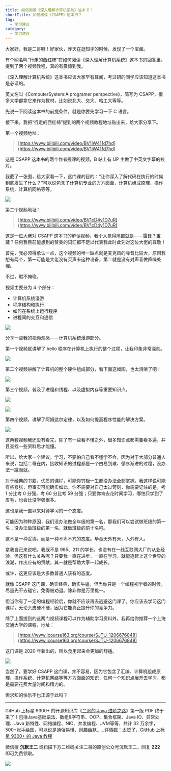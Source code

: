 ```yaml
---
title: 如何阅读《深入理解计算机系统》这本书？
shortTitle: 如何阅读《CSAPP》这本书？
tag:
  - 学习建议
category:
  - 学习建议
---
```



大家好，我是二哥呀！好家伙，昨天在逛知乎的时候，发现了一个宝藏。

有个网名叫“行走的西红柿”在如何阅读《深入理解计算机系统》这本书的回答里，提到了两个视频教程，真的有震惊到我。

《深入理解计算机系统》这本书应该大家早有耳闻，考过研的同学应该知道这本书是必读的。

英文名叫《ComputerSystem:A programer perspective》，简写为 CSAPP，很多大学都拿它来作为教材，比如说北大、交大、哈工大等等。

先说一下阅读这本书的前提条件，就是你要先学习一下 C 语言。

接下来，我把“行走的西红柿”提到的两个视频教程地址贴出来，给大家分享下。

第一个视频地址：

>[https://www.bilibili.com/video/BV1iW411d7hd](https://www.bilibili.com/video/BV1iW411d7hd)

这是 CSAPP 这本书的两个作者授课的视频，B 站上有 UP 主做了中英文字幕的校对。

我截了一张图，给大家看一下，这门课的目的：“让你深入了解代码在执行的时候到底发生了什么？”可以说包含了计算机专业的方方面面，计算机组成原理、操作系统、计算机网络等等。


![](https://cdn.tobebetterjavaer.com/tobebetterjavaer/images/xuexijianyi/read-csapp-eb4daee0-0de3-4f7f-8b7b-6892dba3305d.png)


第二个视频地址：

>[https://www.bilibili.com/video/BV1cD4y1D7uR](https://www.bilibili.com/video/BV1cD4y1D7uR)

这是一位大佬对 CSAPP 这本书的解读视频，我个人觉得简直就是——雷锋？宝藏？任何我目前能想到的赞美的词汇都不足以代表我此时此刻对这位大佬的尊敬！

首先，我必须得承认一点，这个视频的唯一缺点就是麦克风的噪音比较大，原因我想有两个，第一可能是大佬没有买声卡这种设备，第二就是没有对声音做降噪处理。

不过，瑕不掩瑜。

视频主要分为 4 个部分：

- 计算机系统漫游
- 程序结构和执行
- 如何在系统上运行程序
- 进程间的交互和通信


![](https://cdn.tobebetterjavaer.com/tobebetterjavaer/images/xuexijianyi/read-csapp-3f838b31-1551-438b-8f44-d4a2b5ab27dd.png)


分享一些我的视频观感——计算机系统漫游部分。

第一个视频就讲解了 hello 程序在计算机上执行的整个过程，让我印象非常深刻。



![](https://cdn.tobebetterjavaer.com/tobebetterjavaer/images/xuexijianyi/read-csapp-9967518e-7807-4d84-a774-bc6eb5f44229.png)


第二个视频讲解了计算机的整个硬件组成部分，看下面这幅图，也太清晰了吧！


![](https://cdn.tobebetterjavaer.com/tobebetterjavaer/images/xuexijianyi/read-csapp-2bc0b332-7039-4978-86fa-f33701afb0e1.png)


第三个视频，普及了进程和线程、以及虚拟内存等重要知识点。


![](https://cdn.tobebetterjavaer.com/tobebetterjavaer/images/xuexijianyi/read-csapp-7b171f32-4418-4ba2-84ef-fe55881a1874.png)


![](https://cdn.tobebetterjavaer.com/tobebetterjavaer/images/xuexijianyi/read-csapp-298ded3a-e510-466e-809e-57a9a998ab80.png)



第四个视频，讲解了阿姆达尔定律，以及如何提高程序性能的解决方案。


![](https://cdn.tobebetterjavaer.com/tobebetterjavaer/images/xuexijianyi/read-csapp-fe228ea9-4317-4b19-881e-08972ff20c9e.png)


这两套视频我还没有看完，除了有一些看不懂之外，很多知识点都需要看多遍，并且查找一些资料后才能懂。

所以，给大家一个建议，学习，不要怕自己看不懂学不会，因为对于大部分普通人来说，包括二哥在内，接收知识的过程都是一个由易到难、循序渐进的过程，没办法一蹴而就。

对于经典的书籍，优质的课程，可能你穷极一生都没办法全部掌握。我这样说可能有些夸张，但事实可能确实如此。你不需要对自己太过苛刻，你需要记住的是，考 1 分比考 0 分强，考 60 分比考 59 分强；只要你肯去花时间学习，哪怕只学到了皮毛，也会比没学强很多。

这也是我一直以来对待学习的一个态度。

可能因为种种原因，我们没办法做全年级的第一名，那我们可以尝试做班级的第一名；没办法做班级的第一名，就做班级的前十名吧。

这不是一种妥协，而是一种不卑不亢的态度。毕竟天外有天，人外有人。

拿我自己来说吧，我既不是 985、211 的学长，也没有在一线互联网大厂的从业经验，但这有什么关系呢？只要我一直在进步，一直在学习，就能追赶上这个世界的浪潮，作出应有的贡献，其一就是帮助大家一起成长。

或许，这更应该是大多数普通人该有的态度。

就像 CSAPP 这门课，确实经典，确实牛逼，但当你只是一个编程初学者的时候，尽量先不去碰它，免得被劝退。除非你是万里挑一。

但当你有了一定的编程经验后，你就不应该再去逃避这门课了。你应该去学习这门课程，无论头皮硬不硬，因为它能真正提升你的竞争力。

除了上面提到的这两门视频课程可以作为辅助学习资料外，我再给你推荐一个上海交通大学的课程，地址：

>[https://www.icourse163.org/course/SJTU-1206676848](https://www.icourse163.org/course/SJTU-1206676848)

这门课是 2020 年新出的，所以食用起来会更加的舒适。

![](https://cdn.tobebetterjavaer.com/tobebetterjavaer/images/xuexijianyi/read-csapp-5a759059-81da-4814-881c-5b58fb168de8.png)


当然了，要学好 CSAPP 这门课，并不容易，因为它包含了汇编、计算机组成原理、操作系统、计算机网络等等方方面面的知识，任何一个知识点展开去学习，都是需要花费大量时间和精力的。

但求知的快乐不也正源于此吗？

----

GitHub 上标星 9300+ 的开源知识库《[二哥的 Java 进阶之路](https://github.com/itwanger/toBeBetterJavaer)》第一版 PDF 终于来了！包括Java基础语法、数组&字符串、OOP、集合框架、Java IO、异常处理、Java 新特性、网络编程、NIO、并发编程、JVM等等，共计 32 万余字，500+张手绘图，可以说是通俗易懂、风趣幽默……详情戳：[太赞了，GitHub 上标星 9300+ 的 Java 教程](https://javabetter.cn/overview/)


微信搜 **沉默王二** 或扫描下方二维码关注二哥的原创公众号沉默王二，回复 **222** 即可免费领取。

![](https://cdn.tobebetterjavaer.com/tobebetterjavaer/images/gongzhonghao.png)

